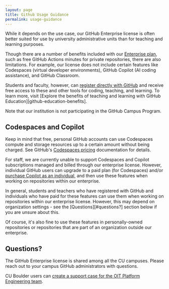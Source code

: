 ```yaml
---
layout: page
title: Github Usage Guidance
permalink: usage-guidance
---
```

While it depends on the use case, our GitHub Enterprise license is often better
suited for use by university administrative units than for teaching and
learning purposes.

Though there are a number of benefits included with our [Enterprise
plan][enterprise-plan], such as free GitHub Actions minutes for private
repositories, there are also limitations. For example, our license does not
include certain features like Codespaces (virtual developer environments),
GitHub Copilot (AI coding assistance), and GitHub Classroom.

Students and faculty, however, can [register directly with
GitHub][github-education-apply] and receive free access to these and other
tools for coding, teaching, and learning. To learn more, visit [Explore the
benefits of teaching and learning with GitHub
Education][github-education-benefits].

Note that our institution is not participating in the GitHub Campus Program.

## Codespaces and Copilot
Keep in mind that free, personal GitHub accounts can use Codespaces compute and
storage resources up to a certain amount without being charged. See GitHub's
[Codespaces pricing][codespaces-pricing] documentation for details.

For staff, we are currently unable to support Codespaces and Copilot
subscriptions managed and billed through our enterprise license. However,
individual GitHub users can upgrade to a paid plan (for Codespaces) and/or
[purchase Copilot as an individual][copilot-plans], and then use these features
when working on repositories within our enterprise.

In general, students and teachers who have registered with GitHub and
individuals who have paid for these features can use them when working on
repositories within our enterprise license. However, this may depend on
organization settings - see the [Questions][#questions?] section below if you
are unsure about this.

Of course, it's also fine to use these features in personally-owned
repositories or repositories that are part of an organization outside our
enterprise.

## Questions?
The GitHub Enterprise license is shared among all the CU campuses. Please reach
out to your campus GitHub administrators with questions.

CU Boulder users can [create a support case for the OIT Platform Engineering
team][ucb-support].

[codespaces-pricing]: https://github.com/features/codespaces#pricing
[copilot-plans]: https://github.com/features/copilot/plans
[enterprise-plan]:https://docs.github.com/en/get-started/learning-about-github/githubs-plans#github-enterprise
[github-education-apply]: https://education.github.com/discount_requests/application
[github-education-benfits]: https://docs.github.com/en/education/explore-the-benefits-of-teaching-and-learning-with-github-education
[ucb-support]: mailto:oithelp@colorado.edu?subject=[GitHub]%20Route%20to%20Platform%20Engineering
